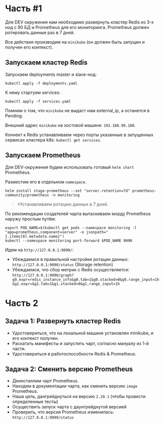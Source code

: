 # Часть #1

Для DEV окружения нам необходимо развернуть кластер Redis из 3-х нод с 90 БД и Prometheus для его мониторинга. 
Prometheus должен ротировать данные раз в 7 дней.

Все действия производим на `minikube` (он должен быть запущен и получен его контекст).

## Запускаем кластер Redis

Запускаем deployments master и slave-нод:

```shell script
kubectl apply -f deployments.yaml
```

К нему стартуем services:

```shell script
kubectl apply -f services.yaml
```

Помним о том, что `minikube` не выдаст нам external_ip, а останется в Pending. 

Внешний адрес `minikube` на хостовой машине: `192.168.99.100`.

Коннект к Redis устанавливаем через порты указанные в запущенных сервисах кластера k8s: `kubectl get services`.

## Запускаем Prometheus

Для DEV-окружения будем использовать готовый `helm chart` Prometheus.

Разместим его в отдельном `namespace`.

```shell script
helm install stage-prometheus --set "server.retention=7d" prometheus-community/prometheus -n monitoring
```

> *Устанавливаем ротацию данных в 7 дней. 

По рекомендации создателей чарта вытаскиваем морду Prometheus наружу простым путём:

```shell script
export POD_NAME=$(kubectl get pods --namespace monitoring -l "app=prometheus,component=server" -o jsonpath="{.items[0].metadata.name}")
kubectl --namespace monitoring port-forward $POD_NAME 9090
```

Идем на `http://127.0.0.1:9090/`:

* Убеждаемся в правильной настройке ротации данных: `http://127.0.0.1:9090/status` (Storage retention)
* Убеждаемся, что сбор метрик с Redis осуществляется: `http://127.0.0.1:9090/graph?g0.expr=redis_instance_info&g0.tab=1&g0.stacked=0&g0.range_input=1h&g1.expr=&g1.tab=1&g1.stacked=0&g1.range_input=1h`

# Часть 2

## Задача 1: Развернуть кластер Redis

* Удостовериться, что на локальной машине установлен minikube, и его контекст получен.
* Раскатать манифесты и запустить чарт, согласно мануалу из 1-й части.
* Удостовериться в работоспособности Redis & Prometheus.

## Задача 2: Сменить версию Prometheus

* Деинсталлим чарт Prometheus.
* Находим в документации чарта, как сменить версию `image` Prometheus.
* Наша цель, дангрейднуться на версию `2.20.1` (чтобы провести определенные тесты)
* Осуществить запуск чарта с даунгрейднутой версией
* Проверить, что версия Prometheus изменилась: `http://127.0.0.1:9090/status`